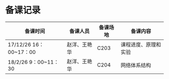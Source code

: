 # 备课记录
| 备课时间 | 备课人员 | 备课场地 | 备课内容 |
| ------------- | ----------------- | --------------| ----------------- |
|17/12/26 16：00~17：00|赵洋、王艳华|C203|课程进度、原理和实验|
|18/2/26 9：00~11：30|赵洋、王艳华|C204|网络体系结构|
